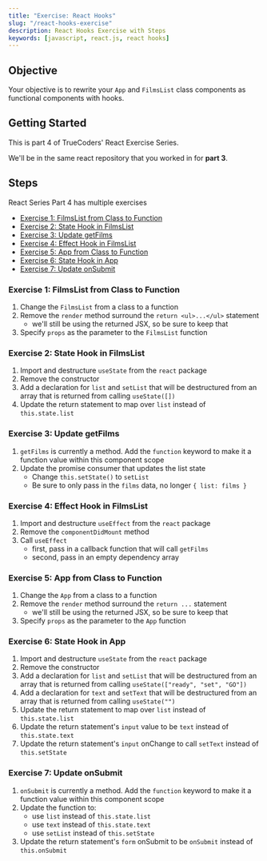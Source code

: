 ```yaml
---
title: "Exercise: React Hooks"
slug: "/react-hooks-exercise"
description: React Hooks Exercise with Steps
keywords: [javascript, react.js, react hooks]
---
```


## Objective

Your objective is to rewrite your `App` and `FilmsList` class components as functional components with hooks.

## Getting Started

This is part 4 of TrueCoders' React Exercise Series.

We'll be in the same react repository that you worked in for **part 3**.

## Steps

React Series Part 4 has multiple exercises

- [Exercise 1: FilmsList from Class to Function](#exercise-1-filmslist-from-class-to-function)
- [Exercise 2: State Hook in FilmsList](#exercise-2-state-hook-in-filmslist)
- [Exercise 3: Update getFilms](#exercise-3-update-getfilms)
- [Exercise 4: Effect Hook in FilmsList](#exercise-4-effect-hook-in-filmslist)
- [Exercise 5: App from Class to Function](#exercise-5-app-from-class-to-function)
- [Exercise 6: State Hook in App](#exercise-6-state-hook-in-app)
- [Exercise 7: Update onSubmit](#exercise-7-update-onsubmit)

### Exercise 1: FilmsList from Class to Function

1. Change the `FilmsList` from a class to a function
2. Remove the `render` method surround the `return <ul>...</ul>` statement
   - we'll still be using the returned JSX, so be sure to keep that
3. Specify `props` as the parameter to the `FilmsList` function

### Exercise 2: State Hook in FilmsList

1. Import and destructure `useState` from the `react` package
2. Remove the constructor
3. Add a declaration for `list` and `setList` that will be destructured from an array that is returned from calling `useState([])`
4. Update the return statement to map over `list` instead of `this.state.list`

### Exercise 3: Update getFilms

1. `getFilms` is currently a method. Add the `function` keyword to make it a function value within this component scope
2. Update the promise consumer that updates the list state
   - Change `this.setState()` to `setList`
   - Be sure to only pass in the `films` data, no longer `{ list: films }`

### Exercise 4: Effect Hook in FilmsList

1. Import and destructure `useEffect` from the `react` package
2. Remove the `componentDidMount` method
3. Call `useEffect`
   - first, pass in a callback function that will call `getFilms`
   - second, pass in an empty dependency array

### Exercise 5: App from Class to Function

1. Change the `App` from a class to a function
2. Remove the `render` method surround the `return ...` statement
   - we'll still be using the returned JSX, so be sure to keep that
3. Specify `props` as the parameter to the `App` function

### Exercise 6: State Hook in App

1. Import and destructure `useState` from the `react` package
2. Remove the constructor
3. Add a declaration for `list` and `setList` that will be destructured from an array that is returned from calling `useState(["ready", "set", "GO"])`
4. Add a declaration for `text` and `setText` that will be destructured from an array that is returned from calling `useState("")`
5. Update the return statement to map over `list` instead of `this.state.list`
6. Update the return statement's `input` value to be `text` instead of `this.state.text`
7. Update the return statement's `input` onChange to call `setText` instead of `this.setState`

### Exercise 7: Update onSubmit

1. `onSubmit` is currently a method. Add the `function` keyword to make it a function value within this component scope
2. Update the function to:
   - use `list` instead of `this.state.list`
   - use `text` instead of `this.state.text`
   - use `setList` instead of `this.setState`
3. Update the return statement's `form` onSubmit to be `onSubmit` instead of `this.onSubmit`

